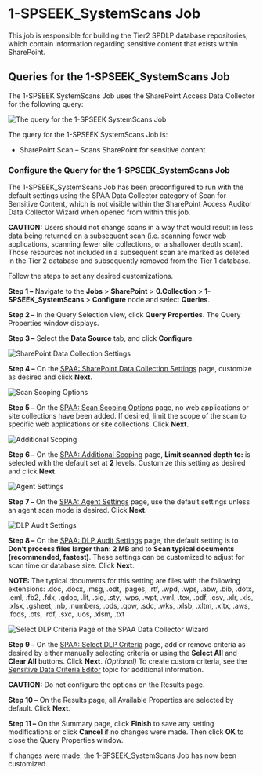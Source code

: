 # 1-SPSEEK_SystemScans Job

This job is responsible for building the Tier2 SPDLP database repositories, which contain
information regarding sensitive content that exists within SharePoint.

## Queries for the 1-SPSEEK_SystemScans Job

The 1-SPSEEK SystemScans Job uses the SharePoint Access Data Collector for the following query:

![The query for the 1-SPSEEK SystemScans Job](/img/versioned_docs/accessanalyzer_11.6/accessanalyzer/solutions/sharepoint/collection/spseeksystemscansquery.webp)

The query for the 1-SPSEEK SystemScans Job is:

- SharePoint Scan – Scans SharePoint for sensitive content

### Configure the Query for the 1-SPSEEK_SystemScans Job

The 1-SPSEEK_SystemScans Job has been preconfigured to run with the default settings using the SPAA
Data Collector category of Scan for Sensitive Content, which is not visible within the SharePoint
Access Auditor Data Collector Wizard when opened from within this job.

**CAUTION:** Users should not change scans in a way that would result in less data being returned on
a subsequent scan (i.e. scanning fewer web applications, scanning fewer site collections, or a
shallower depth scan). Those resources not included in a subsequent scan are marked as deleted in
the Tier 2 database and subsequently removed from the Tier 1 database.

Follow the steps to set any desired customizations.

**Step 1 –** Navigate to the **Jobs** > **SharePoint** > **0.Collection** >
**1-SPSEEK_SystemScans** > **Configure** node and select **Queries**.

**Step 2 –** In the Query Selection view, click **Query Properties**. The Query Properties window
displays.

**Step 3 –** Select the **Data Source** tab, and click **Configure**.

![SharePoint Data Collection Settings](/img/versioned_docs/accessanalyzer_11.6/accessanalyzer/solutions/sharepoint/collection/datacollectionsettingsspseek.webp)

**Step 4 –** On the
[SPAA: SharePoint Data Collection Settings](/docs/accessanalyzer/11.6/admin/datacollector/spaa/settings.md)
page, customize as desired and click **Next**.

![Scan Scoping Options](/img/versioned_docs/accessanalyzer_11.6/accessanalyzer/admin/datacollector/spaa/scanscopingoptions.webp)

**Step 5 –** On the
[SPAA: Scan Scoping Options](/docs/accessanalyzer/11.6/admin/datacollector/spaa/scanscopingoptions.md)
page, no web applications or site collections have been added. If desired, limit the scope of the
scan to specific web applications or site collections. Click **Next**.

![Additional Scoping](/img/versioned_docs/accessanalyzer_11.6/accessanalyzer/solutions/sharepoint/collection/additionalscopingspseek.webp)

**Step 6 –** On the
[SPAA: Additional Scoping](/docs/accessanalyzer/11.6/admin/datacollector/spaa/additionalscoping.md)
page, **Limit scanned depth to:** is selected with the default set at **2** levels. Customize this
setting as desired and click **Next**.

![Agent Settings](/img/versioned_docs/activitymonitor_7.1/activitymonitor/install/agent/windowsagent.webp)

**Step 7 –** On the
[SPAA: Agent Settings](/docs/accessanalyzer/11.6/admin/datacollector/spaa/agentsettings.md)
page, use the default settings unless an agent scan mode is desired. Click **Next**.

![DLP Audit Settings](/img/versioned_docs/accessanalyzer_11.6/accessanalyzer/solutions/sharepoint/collection/dlpauditsettingsspseek.webp)

**Step 8 –** On the
[SPAA: DLP Audit Settings](/docs/accessanalyzer/11.6/admin/datacollector/spaa/dlpauditsettings.md)
page, the default setting is to **Don’t process files larger than: 2 MB** and to **Scan typical
documents (recommended, fastest)**. These settings can be customized to adjust for scan time or
database size. Click **Next**.

**NOTE:** The typical documents for this setting are files with the following extensions: .doc,
.docx, .msg, .odt, .pages, .rtf, .wpd, .wps, .abw, .bib, .dotx, .eml, .fb2, .fdx, .gdoc, .lit, .sig,
.sty, .wps, .wpt, .yml, .tex, .pdf, .csv, .xlr, .xls, .xlsx, .gsheet, .nb, .numbers, .ods, .qpw,
.sdc, .wks, .xlsb, .xltm, .xltx, .aws, .fods, .ots, .rdf, .sxc, .uos, .xlsm, .txt

![Select DLP Criteria Page of the SPAA Data Collector Wizard](/img/versioned_docs/accessanalyzer_11.6/accessanalyzer/solutions/sharepoint/collection/selectdlpcriteriaspseek.webp)

**Step 9 –** On the
[SPAA: Select DLP Criteria](/docs/accessanalyzer/11.6/admin/datacollector/spaa/selectdlpcriteria.md)
page, add or remove criteria as desired by either manually selecting criteria or using the **Select
All** and **Clear All** buttons. Click **Next**. _(Optional)_ To create custom criteria, see the
[Sensitive Data Criteria Editor](/docs/accessanalyzer/11.6/sensitivedatadiscovery/criteriaeditor/overview.md)
topic for additional information.

**CAUTION:** Do not configure the options on the Results page.

**Step 10 –** On the Results page, all Available Properties are selected by default. Click **Next**.

**Step 11 –** On the Summary page, click **Finish** to save any setting modifications or click
**Cancel** if no changes were made. Then click **OK** to close the Query Properties window.

If changes were made, the 1-SPSEEK_SystemScans Job has now been customized.
